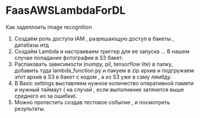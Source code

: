 # FaasAWSLambdaForDL
Как задеплоить image recognition 

1) Создаём роль доступа IAM , разрешающую доступ в бакеты , датабазы итд
2) Создаём Lambda и настраиваем триггер для ее запуска … В нашем случае попадание фотографии в S3 бакет. 
3) Распаковать зависимости (numpy, pil, tensorflow lite) в папку, добавить туда lambda_function.py и пакуем в zip архив и подгружаем этот архив  в S3 в бакет с кодом , а из S3 уже в саму лямбду.
4) В Basic settings выставляем нужное количество оперативной памяти и нужный таймаут ( на случай , если выполнение затянется выше среднего из за ошибки). 
5) Можно протестить создав тестовое событие , и посмотреть результаты.

